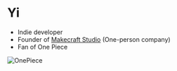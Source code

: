 # Yi

- Indie developer
- Founder of [Makecraft Studio](https://github.com/MakecraftStudio) (One-person company)
- Fan of One Piece

![OnePiece](https://static.makecraft.studio/OnePiece.jpeg)
